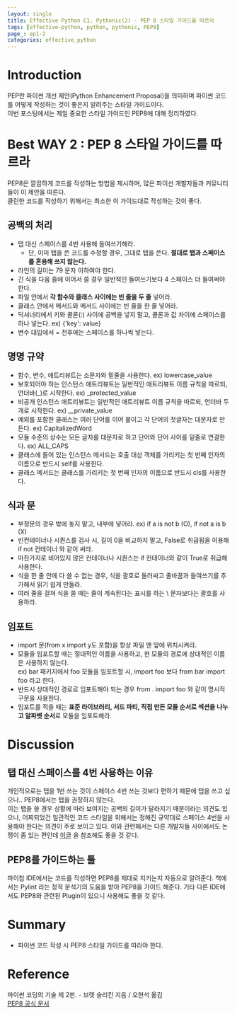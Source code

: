 ```yaml
---
layout: single
title: Effective Python C1. Pythonic(2) - PEP 8 스타일 가이드를 따르라
tags: [effective-python, python, pythonic, PEP8]
page_: ep1-2
categories: effective_python
---
```

# Introduction
PEP란 파이썬 개선 제안(Python Enhancement Proposal)을 의미하며 파이썬 코드를 어떻게 작성하는 것이 좋은지 알려주는 스타일 가이드이다.   
이번 포스팅에서는 제일 중요한 스타일 가이드인 PEP8에 대해 정리하였다.

# Best WAY 2 : PEP 8 스타일 가이드를 따르라
PEP8은 깔끔하게 코드를 작성하는 방법을 제시하며, 많은 파이선 개발자들과 커뮤니티들이 이 제안을 따른다.  
클린한 코드를 작성하기 위해서는 최소한 이 가이드대로 작성하는 것이 좋다.

## 공백의 처리
- 탭 대신 스페이스를 4번 사용해 들여쓰기해라.
  - 단, 이미 탭을 쓴 코드를 수정할 경우, 그대로 탭을 쓴다. **절대로 탭과 스페이스를 혼용해 쓰지 않는다.**
- 라인의 길이는 79 문자 이하여야 한다.
- 긴 식을 다음 줄에 이어서 쓸 경우 일반적인 들여쓰기보다 4 스페이스 더 들여써야 한다.
- 파일 안에서 **각 함수와 클래스 사이에는 빈 줄을 두 줄** 넣어라.
- 클래스 안에서 메서드와 메서드 사이에는 빈 줄을 한 줄 넣어라.
- 딕셔너리에서 키와 콜론(:) 사이에 공백을 넣지 말고, 콜론과 값 차이에 스페이스를 하나 넣는다. ex) {'key': value}
- 변수 대입에서 = 전후에는 스페이스를 하나씩 넣는다.

## 명명 규약
- 함수, 변수, 애트리뷰트는 소문자와 밑줄을 사용한다. ex) lowercase_value
- 보호되어야 하는 인스턴스 애트리뷰트는 일반적인 애트리뷰트 이름 규칙을 따르되, 언더바(_)로 시작한다. ex) _protected_value 
- 비공개 인스턴스 애트리뷰트는 일반적인 애트리뷰트 이름 규칙을 따르되, 언더바 두개로 시작한다. ex) __private_value 
- 예외를 포함한 클래스는 여러 단어를 이어 붙이고 각 단어의 첫글자는 대문자로 만든다. ex) CapitalizedWord
- 모듈 수준의 상수는 모든 글자를 대문자로 하고 단어와 단어 사이를 밑줄로 연결한다. ex) ALL_CAPS
- 클래스에 들어 있는 인스턴스 메서드는 호출 대상 객체를 가리키는 첫 번째 인자의 이름으로 반드시 self를 사용한다.
- 클래스 메서드는 클래스를 가리키는 첫 번째 인자의 이름으로 반드시 cls를 사용한다.

## 식과 문
- 부정문의 경우 밖에 놓지 말고, 내부에 넣어라. ex) if a is not b (O), if not a is b (X) 
- 빈컨테이너나 시퀀스를 검사 시, 길이 0을 비교하지 말고, False로 취급됨을 이용해 if not 컨테이너 와 같이 써라.
- 마찬가지로 비어있지 않은 컨테이너나 시퀀스는 if 컨테이너와 같이 True로 취급해 사용한다.
- 식을 한 줄 안에 다 쓸 수 없는 경우, 식을 괄호로 둘러싸고 줄바꿈과 들여쓰기를 추가해서 읽기 쉽게 만들라.
- 여러 줄을 걸쳐 식을 쓸 때는 줄이 계속된다는 표시를 하는 \ 문자보다는 괄호를 사용하라.

## 임포트
- import 문(from x import y도 포함)을 항상 파일 맨 앞에 위치시켜라.
- 모듈을 임포트할 때는 절대적인 이름을 사용하고, 현 모듈의 경로에 상대적인 이름은 사용하지 않는다.  
  ex) bar 패키지에서 foo 모듈을 임포트할 시, import foo 보다 from bar import foo 라고 한다.
- 반드시 상대적인 경로로 임포트해야 되는 경우 from . import foo 와 같이 명시적 구문을 사용한다.
- 임포트를 적을 때는 **표준 라이브러리, 서드 파티, 직접 만든 모듈 순서로 섹션을 나누고 알파벳 순서**로 모듈을 임포트해라.

# Discussion
## 탭 대신 스페이스를 4번 사용하는 이유
개인적으로는 탭을 1번 쓰는 것이 스페이스 4번 쓰는 것보다 편하기 때문에 탭을 쓰고 싶으나.. PEP8에서는 탭을 권장하지 않는다.   
이는 탭을 쓸 경우 상황에 따라 보여지는 공백의 길이가 달라지기 때문이라는 의견도 있으나, 
어찌되었건 일관적인 코드 스타일을 위해서는 정해진 규약대로 스페이스 4번을 사용해야 한다는 의견이 주로 보이고 있다. 
 이와 관련해서는 다른 개발자들 사이에서도 논쟁이 좀 있는 편인데 [이글](https://stackoverflow.com/questions/120926/why-does-python-pep-8-strongly-recommend-spaces-over-tabs-for-indentation) 을 참조해도 좋을 것 같다.

## PEP8를 가이드하는 툴
파이참 IDE에서는 코드를 작성하면 PEP8를 제대로 지키는지 자동으로 알려준다. 책에서는 Pylint 라는 정적 분석기의 도움을 받아 PEP8을 
가이드 해준다. 기타 다른 IDE에서도 PEP8와 관련된 Plugin이 있으니 사용해도 좋을 것 같다.

# Summary
- 파이썬 코드 작성 시 PEP8 스타일 가이드를 따라야 한다.


# Reference 
파이썬 코딩의 기술 제 2판. -  브렛 슬리킨 지음 / 오현석 옮김   
[PEP8 공식 문서](https://peps.python.org/pep-0008/)